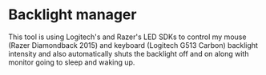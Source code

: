 # Backlight manager

This tool is using Logitech's and Razer's LED SDKs to control my mouse (Razer Diamondback 2015) and keyboard (Logitech G513 Carbon) backlight intensity and also automatically shuts the backlight off and on along with monitor going to sleep and waking up.
